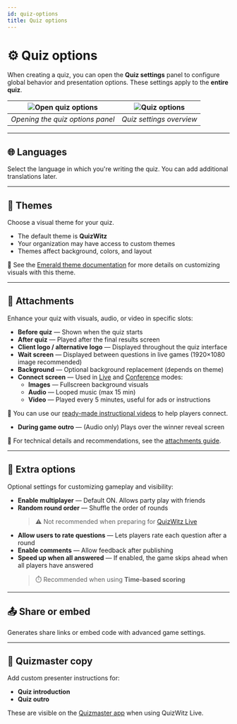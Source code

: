 ```yaml
---
id: quiz-options
title: Quiz options
---
```


# ⚙️ Quiz options

When creating a quiz, you can open the **Quiz settings** panel to configure global behavior and presentation options. These settings apply to the **entire quiz**.

| ![Open quiz options](/images/open-quiz-options.png) | ![Quiz options](/images/quiz-options.png) |
|:--:|:--:|
| *Opening the quiz options panel* | *Quiz settings overview* |

---

## 🌐 Languages

Select the language in which you're writing the quiz. You can add additional translations later.

---

## 🎨 Themes

Choose a visual theme for your quiz.
- The default theme is **QuizWitz**
- Your organization may have access to custom themes
- Themes affect background, colors, and layout

📘 See the [Emerald theme documentation](../advanced/emerald-theme) for more details on customizing visuals with this theme.

---

## 📎 Attachments

Enhance your quiz with visuals, audio, or video in specific slots:

- **Before quiz** — Shown when the quiz starts
- **After quiz** — Played after the final results screen
- **Client logo / alternative logo** — Displayed throughout the quiz interface
- **Wait screen** — Displayed between questions in live games (1920×1080 image recommended)
- **Background** — Optional background replacement (depends on theme)
- **Connect screen** — Used in [Live](../quizmaster/introduction) and [Conference](../tutorials/conference-booth) modes:
  - **Images** — Fullscreen background visuals
  - **Audio** — Looped music (max 15 min)
  - **Video** — Played every 5 minutes, useful for ads or instructions

🎥 You can use our [ready-made instructional videos](https://drive.google.com/drive/folders/1-KgABfLJ7cblm0aqxb7niMdGmTd3UXZC) to help players connect.

- **During game outro** — (Audio only) Plays over the winner reveal screen

📘 For technical details and recommendations, see the [attachments guide](../editor/attachments).

---

## 🔧 Extra options

Optional settings for customizing gameplay and visibility:

- **Enable multiplayer** — Default ON. Allows party play with friends
- **Random round order** — Shuffle the order of rounds
  > ⚠️ Not recommended when preparing for [QuizWitz Live](../quizmaster/introduction)
- **Allow users to rate questions** — Lets players rate each question after a round
- **Enable comments** — Allow feedback after publishing
- **Speed up when all answered** — If enabled, the game skips ahead when all players have answered
  > ⏱️ Recommended when using **Time-based scoring**

---

## 📤 Share or embed

Generates share links or embed code with advanced game settings.

---

## 📜 Quizmaster copy

Add custom presenter instructions for:

- **Quiz introduction**
- **Quiz outro**

These are visible on the [Quizmaster app](../quizmaster/introduction) when using QuizWitz Live.
